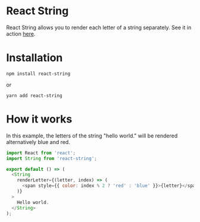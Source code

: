 # React String

React String allows you to render each letter of a string separately. See it in action [here](https://www.theatelier.tech).

# Installation

```shell
npm install react-string
```

or

```shell
yarn add react-string
```

# How it works

In this example, the letters of the string "hello world." will be rendered alternatively blue and red.

```javascript
import React from 'react';
import String from 'react-string';

export default () => (
  <String
    renderLetter={(letter, index) => (
      <span style={{ color: index % 2 ? 'red' : 'blue' }}>{letter}</span>
    )}
  >
    Hello world.
  </String>
);
```

